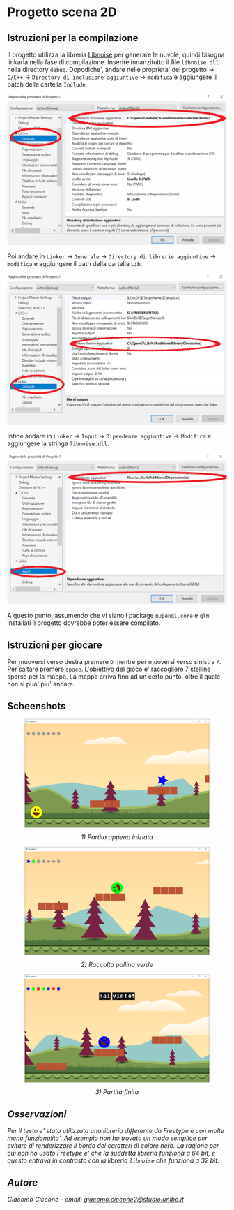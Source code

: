# Progetto scena 2D

## Istruzioni per la compilazione

Il progetto utilizza la libreria [Libnoise](http://libnoise.sourceforge.net/tutorials/tutorial1.html) per generare le nuvole, quindi bisogna linkarla nella fase di compilazione. Inserire innanzitutto il file `libnoise.dll` nella directory `debug`. Dopodiche', andare nelle proprieta' del progetto -> `C/C++` -> `Directory di inclusione aggiuntive` -> `modifica` e aggiungere il patch della cartella `Include`.

<img src=".\Images\image-20211113114800504.png" alt="image-20211113114800504" style="zoom:50%;" />

 Poi andare in `Linker` -> `Generale` -> `Directory di librerie aggiuntive` -> `modifica` e aggiungere il path della cartella `Lib`.

<img src=".\Images\image-20211113114610481.png" alt="image-20211113114610481" style="zoom: 50%;" />

Infine andare in `Linker` -> `Input` -> `Dipendenze aggiuntive` -> `Modifica` e aggiungere la stringa `libnoise.dll`.

<img src=".\Images\image-20211113114841385.png" alt="image-20211113114841385" style="zoom:50%;" />

A questo punto, assumendo che vi siano i package `nupengl.core` e `glm` installati il progetto dovrebbe poter essere compilato.

## Istruzioni per giocare

Per muoversi verso destra premere `D` mentre per muoversi verso sinistra `A`. Per saltare premere `space`. L'obiettivo del gioco e' raccogliere 7 stelline sparse per la mappa. La mappa arriva fino ad un certo punto, oltre il quale non si puo' piu' andare.

## Scheenshots

<figure>
<img src=".\Images\image-20211113115059058.png" alt="image-20211113115059058" style="zoom:50%;" />
<caption><span style="display: flex; justify-content: center; margin-top:10px;"><i>1) Partita appena iniziata<i/></span></caption>
</figure>

<figure>
<img src=".\Images\image-20211113115147088.png" alt="image-20211113115147088" style="zoom:50%;" />
<caption><span style="display: flex; justify-content: center; margin-top:10px;"><i>2) Raccolta pallina verde<i/></span></caption>
</figure>
<figure>
<img src=".\Images\image-20211113115743535.png" alt="image-20211113115743535" style="zoom:50%;" />
<caption><span style="display: flex; justify-content: center; margin-top:10px;"><i>3) Partita finita<i/></span></caption>
</figure>


## Osservazioni

Per il testo e' stata utilizzata una libreria differente da *Freetype* e con molte meno funzionalita'. Ad esempio non ho trovato un modo semplice per evitare di renderizzare il bordo dei caratteri di colore nero. La ragione per cui non ho usato *Freetype* e' che la suddetta libreria funziona a 64 bit, e questo entrava in contrasto con la libreria `libnoise` che funziona a 32 bit.

## Autore

Giacomo Ciccone - email: giacomo.ciccone2@studio.unibo.it

